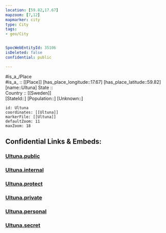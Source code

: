 ```yaml
---
location: [59.82,17.67] 
mapzoom: [7,12] 
mapmarker: city 
type: City
tags:
- geo/City


SpocWebEntityId: 35106
isDeleted: false
confidential: public

---
```

#is_a_/Place  
#is_a_ :: [[Place]] 
[has_place_longitude::17.67] 
[has_place_latitude::59.82] 
[name::Ultuna] 
State ::  
Country :: [[Sweden]]  
[StateId::] 
[Population::] 
[Unknown::] 


```leaflet
id: Ultuna
coordinates: [[Ultuna]] 
markerFile: [[Ultuna]] 
defaultZoom: 11 
maxZoom: 18
```


## Confidential Links & Embeds: 

### [Ultuna.public](/_public/\Earth\Continent\Europe\Europe~North\Sweden\Provinces~Sweden\Uppsala,Province\CityUltuna.public.md) 

### [Ultuna.internal](/_internal/\Earth\Continent\Europe\Europe~North\Sweden\Provinces~Sweden\Uppsala,Province\CityUltuna.internal.md) 

### [Ultuna.protect](/_protect/\Earth\Continent\Europe\Europe~North\Sweden\Provinces~Sweden\Uppsala,Province\CityUltuna.protect.md) 

### [Ultuna.private](/_private/\Earth\Continent\Europe\Europe~North\Sweden\Provinces~Sweden\Uppsala,Province\CityUltuna.private.md) 

### [Ultuna.personal](/_personal/\Earth\Continent\Europe\Europe~North\Sweden\Provinces~Sweden\Uppsala,Province\CityUltuna.personal.md) 

### [Ultuna.secret](/_secret/\Earth\Continent\Europe\Europe~North\Sweden\Provinces~Sweden\Uppsala,Province\CityUltuna.secret.md)

